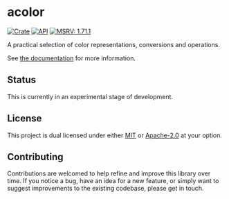 # acolor

[![Crate](https://img.shields.io/crates/v/acolor.svg)](https://crates.io/crates/acolor)
[![API](https://docs.rs/acolor/badge.svg)](https://docs.rs/acolor/)
[![MSRV: 1.71.1](https://flat.badgen.net/badge/MSRV/1.71.1/purple)](https://releases.rs/docs/1.71.1/)

A practical selection of color representations, conversions and operations.

See [the documentation](https://docs.rs/acolor/) for more information.

## Status

This is currently in an experimental stage of development.

## License
This project is dual licensed under either [MIT](LICENSE-MIT)
or [Apache-2.0](LICENSE-APACHE) at your option.

## Contributing

Contributions are welcomed to help refine and improve this library over time.
If you notice a bug, have an idea for a new feature, or simply want to suggest
improvements to the existing codebase, please get in touch.
